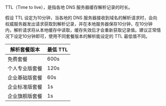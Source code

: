 TTL（Time to live），是指各地 DNS 服务器缓存解析记录的时长。

假设 TTL 设定为10分钟，当各地的 DNS 服务器接收到域名的解析请求时，会向权威服务器发出请求获取到解析记录，并在本地服务器保存10分钟，在10分钟内，解析请求将从本地缓存中读取，缓存失效后才会重新获取记录值。建议正常情况下设定10分钟即可，使用不同套餐版本的解析能设定的 TTL 最低值不同。

|解析套餐版本 | 最低 TTL |
|---|---|
| 免费套餐 | 600s |
| 个人专业版套餐| 120s |
| 企业基础版套餐| 60s |
| 企业标准版套餐| 1s |
| 企业旗舰版套餐| 1s |
